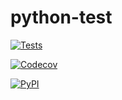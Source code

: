 # python-test

[![Tests](https://github.com/kersulis/python-test/workflows/Tests/badge.svg)](https://github.com/kersulis/python-test/actions?workflow=Tests)

[![Codecov](https://codecov.io/gh/kersulis/python-test/branch/master/graph/badge.svg)](https://codecov.io/gh/kersulis/python-test)

[![PyPI](https://img.shields.io/pypi/v/python-test.svg)](https://pypi.org/project/python-test/)
